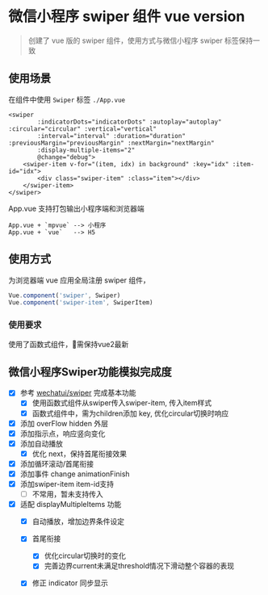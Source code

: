 # 微信小程序 swiper 组件 vue version

> 创建了 vue 版的 swiper 组件，使用方式与微信小程序 swiper 标签保持一致

## 使用场景

在组件中使用 `Swiper` 标签
`./App.vue`
```vue
<swiper
        :indicatorDots="indicatorDots" :autoplay="autoplay" :circular="circular" :vertical="vertical"
        :interval="interval" :duration="duration" :previousMargin="previousMargin" :nextMargin="nextMargin"
        :display-multiple-items="2"
        @change="debug">
    <swiper-item v-for="(item, idx) in background" :key="idx" :item-id="idx">
        <div class="swiper-item" :class="item"></div>
    </swiper-item>
</swiper>
```
App.vue 支持打包输出小程序端和浏览器端

    App.vue + `mpvue` --> 小程序
    App.vue + `vue`   --> H5

## 使用方式

为浏览器端 vue 应用全局注册 swiper 组件，
```javascript
Vue.component('swiper', Swiper)
Vue.component('swiper-item', SwiperItem)
```

### 使用要求

使用了函数式组件，需保持vue2最新

## 微信小程序Swiper功能模拟完成度

- [x] 参考 [wechatui/swiper](https://github.com/wechatui/swiper) 完成基本功能
    - [x] 使用函数式组件从swiper传入swiper-item, 传入item样式
    - [x] 函数式组件中，需为children添加 key, 优化circular切换时响应
- [x] 添加 overFlow hidden 外层
- [x] 添加指示点，响应竖向变化
- [x] 添加自动播放
    - [x] 优化 next，保持首尾衔接效果
- [x] 添加循环滚动/首尾衔接
- [x] 添加事件 change animationFinish
- [x] 添加swiper-item item-id支持 
   - [ ] 不常用，暂未支持传入
- [x] 适配 displayMultipleItems 功能
    - [x] 自动播放，增加边界条件设定
    - [x] 首尾衔接
        - [x] 优化circular切换时的变化
        - [x] 完善边界current未满足threshold情况下滑动整个容器的表现
    - [x] 修正 indicator 同步显示
    
